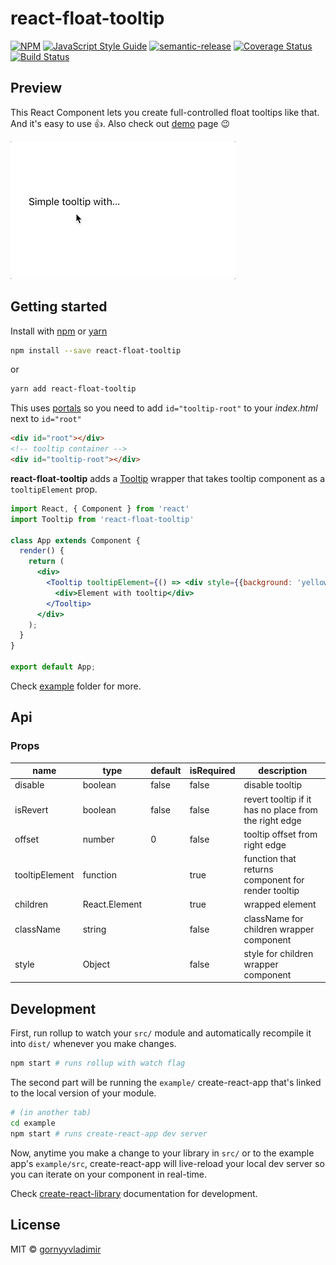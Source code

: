 # react-float-tooltip

[![NPM](https://img.shields.io/npm/v/react-float-tooltip.svg)](https://www.npmjs.com/package/react-float-tooltip) [![JavaScript Style Guide](https://img.shields.io/badge/code_style-standard-brightgreen.svg)](https://standardjs.com)
[![semantic-release](https://img.shields.io/badge/%20%20%F0%9F%93%A6%F0%9F%9A%80-semantic--release-e10079.svg)](https://github.com/semantic-release/semantic-release)
[![Coverage Status](https://coveralls.io/repos/github/gornyyvladimir/react-float-tooltip/badge.svg?branch=master)](https://coveralls.io/github/gornyyvladimir/react-float-tooltip?branch=master)
[![Build Status](https://travis-ci.org/gornyyvladimir/react-float-tooltip.svg?branch=master)](https://travis-ci.org/gornyyvladimir/react-float-tooltip)

## Preview

This React Component lets you create full-controlled float tooltips like that. And it's easy to use 👍. Also check out [demo](https://gornyyvladimir.github.io/react-float-tooltip/) page 😉 

![react-float-tooltip gif](https://raw.githubusercontent.com/gornyyvladimir/react-float-tooltip/master/tooltip.gif)

## Getting started

Install with [npm](https://www.npmjs.com/) or [yarn](https://yarnpkg.com/)

```bash
npm install --save react-float-tooltip
```

or

```bash
yarn add react-float-tooltip
```

This uses [portals](https://reactjs.org/docs/portals.html) so you need to add `id="tooltip-root"` to your _index.html_ next to `id="root"`

```html
<div id="root"></div>
<!-- tooltip container -->
<div id="tooltip-root"></div>
```

**react-float-tooltip** adds a [Tooltip](src/index.js) wrapper that takes tooltip component as a `tooltipElement` prop.

```jsx
import React, { Component } from 'react'
import Tooltip from 'react-float-tooltip'

class App extends Component {
  render() {
    return (
      <div>
        <Tooltip tooltipElement={() => <div style={{background: 'yellow'}}>Tooltip</div>}>
          <div>Element with tooltip</div>
        </Tooltip>
      </div>
    );
  }
}

export default App;
```

Check [example](example) folder for more.

## Api
### Props

| name           | type          | default | isRequired | description                                           |
|----------------|---------------|---------|------------|-------------------------------------------------------|
| disable        | boolean       | false   | false      | disable tooltip                                       |
| isRevert       | boolean       | false   | false      | revert tooltip if it has no place from the right edge |
| offset         | number        | 0       | false      | tooltip offset from right edge                        |
| tooltipElement | function      |         | true       | function that returns component for render tooltip    |
| children       | React.Element |         | true       | wrapped element                                       |
| className      | string        |         | false      | className for children wrapper component              |
| style          | Object        |         | false      | style for children wrapper component                  |

## Development

First, run rollup to watch your `src/` module and automatically recompile it into `dist/` whenever you make changes.

```bash
npm start # runs rollup with watch flag 
```

The second part will be running the `example/` create-react-app that's linked to the local version of your module.

```bash
# (in another tab) 
cd example
npm start # runs create-react-app dev server 
```

Now, anytime you make a change to your library in `src/` or to the example app's `example/src`, create-react-app will live-reload your local dev server so you can iterate on your component in real-time.

Check [create-react-library](https://www.npmjs.com/package/create-react-library) documentation for development.

## License

MIT © [gornyyvladimir](https://github.com/gornyyvladimir)
